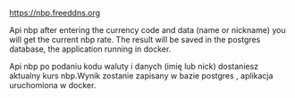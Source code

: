 https://nbp.freeddns.org


Api nbp after entering the currency code and data (name or nickname) you will get the current nbp rate. The result will be saved in the postgres database, the application running in docker.


Api nbp  po podaniu  kodu waluty i danych (imię lub nick) dostaniesz aktualny kurs nbp.Wynik zostanie zapisany  w bazie postgres , aplikacja uruchomiona w docker.



